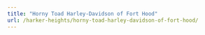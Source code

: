 ```yaml
---
title: "Horny Toad Harley-Davidson of Fort Hood"
url: /harker-heights/horny-toad-harley-davidson-of-fort-hood/
---
```

